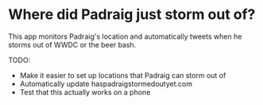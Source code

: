 Where did Padraig just storm out of?
=====

This app monitors Padraig's location and automatically tweets when he storms out of WWDC or the beer bash.

TODO:
- Make it easier to set up locations that Padraig can storm out of
- Automatically update haspadraigstormedoutyet.com
- Test that this actually works on a phone
